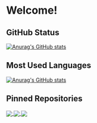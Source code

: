 # Welcome!


## GitHub Status

[![Anurag's GitHub stats](https://github-readme-stats.vercel.app/api?username=LouieMartin&show_icons=true&theme=buefy&count_private=true)](https://github.com/anuraghazra/github-readme-stats)

## Most Used Languages

[![Anurag's GitHub stats](https://github-readme-stats.vercel.app/api/top-langs/?username=LouieMartin&layout=compact&theme=buefy)](https://github.com/anuraghazra/github-readme-stats)

## Pinned Repositories

<a href="https://github.com/LouieMartin/snowpack-react-template">
  <img align="center" src="https://github-readme-stats.vercel.app/api/pin/?username=LouieMartin&repo=snowpack-react-template" />
</a>
<a href="https://github.com/LouieMartin/nestjs-graphql-template">
  <img align="center" src="https://github-readme-stats.vercel.app/api/pin/?username=LouieMartin&repo=nestjs-graphql-template" />
</a>
<a href="https://github.com/LouieMartin/vite-vue-template">
  <img align="center" src="https://github-readme-stats.vercel.app/api/pin/?username=LouieMartin&repo=vite-vue-template" />
</a>
